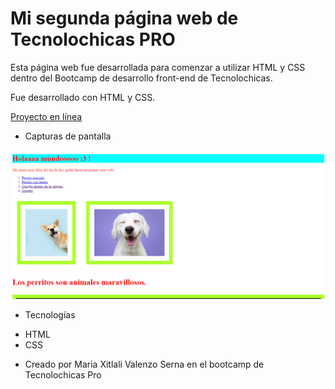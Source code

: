 # Mi segunda página web de Tecnolochicas PRO

Esta página web fue desarrollada para comenzar a utilizar HTML y CSS dentro del Bootcamp de desarrollo front-end de Tecnolochicas.

Fue desarrollado con HTML y CSS.

[Proyecto en línea](https://fluffy-starlight-dac3bd.netlify.app/)

- Capturas de pantalla

![Mi segunda página web](captura.PNG)

- Tecnologías

* HTML
* CSS

- Creado por Maria Xitlali Valenzo Serna en el bootcamp de Tecnolochicas Pro